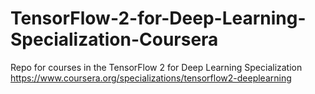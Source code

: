 # TensorFlow-2-for-Deep-Learning-Specialization-Coursera
Repo for courses in the TensorFlow 2 for Deep Learning Specialization https://www.coursera.org/specializations/tensorflow2-deeplearning
